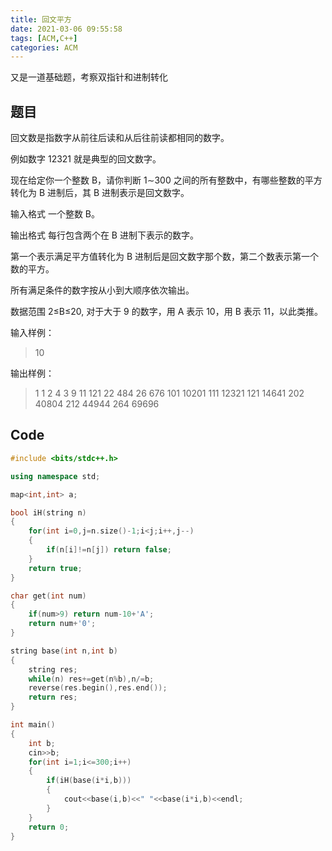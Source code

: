 ```yaml
---
title: 回文平方
date: 2021-03-06 09:55:58
tags: [ACM,C++]
categories: ACM
---
```


又是一道基础题，考察双指针和进制转化

<!--more-->

## 题目

回文数是指数字从前往后读和从后往前读都相同的数字。

例如数字 12321 就是典型的回文数字。

现在给定你一个整数 B，请你判断 1∼300 之间的所有整数中，有哪些整数的平方转化为 B 进制后，其 B 进制表示是回文数字。

输入格式
一个整数 B。

输出格式
每行包含两个在 B 进制下表示的数字。

第一个表示满足平方值转化为 B 进制后是回文数字那个数，第二个数表示第一个数的平方。

所有满足条件的数字按从小到大顺序依次输出。

数据范围
2≤B≤20,
对于大于 9 的数字，用 A 表示 10，用 B 表示 11，以此类推。

输入样例：
> 10

输出样例：
> 1 1
2 4
3 9
11 121
22 484
26 676
101 10201
111 12321
121 14641
202 40804
212 44944
264 69696

## Code

```C++
#include <bits/stdc++.h>

using namespace std;

map<int,int> a;

bool iH(string n)
{
    for(int i=0,j=n.size()-1;i<j;i++,j--)
    {
        if(n[i]!=n[j]) return false;
    }
    return true;
}

char get(int num)
{
    if(num>9) return num-10+'A';
    return num+'0';
}

string base(int n,int b)
{
    string res;
    while(n) res+=get(n%b),n/=b;
    reverse(res.begin(),res.end());
    return res;
}

int main()
{
    int b;
    cin>>b;
    for(int i=1;i<=300;i++)
    {
        if(iH(base(i*i,b)))
        {
            cout<<base(i,b)<<" "<<base(i*i,b)<<endl;
        }
    }
    return 0;
}
```
